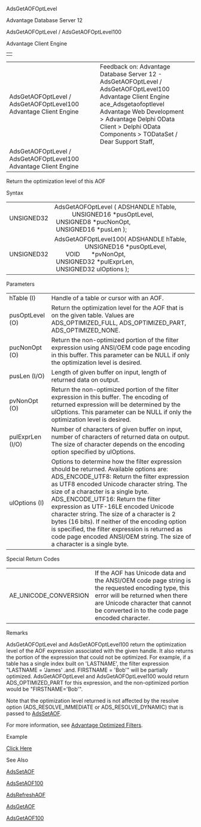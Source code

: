 AdsGetAOFOptLevel




Advantage Database Server 12  

AdsGetAOFOptLevel / AdsGetAOFOptLevel100

Advantage Client Engine

|  |
| --- |
|  |

|  |  |  |  |  |
| --- | --- | --- | --- | --- |
| AdsGetAOFOptLevel / AdsGetAOFOptLevel100  Advantage Client Engine |  |  | Feedback on: Advantage Database Server 12 - AdsGetAOFOptLevel / AdsGetAOFOptLevel100 Advantage Client Engine ace\_Adsgetaofoptlevel Advantage Web Development > Advantage Delphi OData Client > Delphi OData Components > TODataSet / Dear Support Staff, |  |
| AdsGetAOFOptLevel / AdsGetAOFOptLevel100  Advantage Client Engine |  |  |  |  |

Return the optimization level of this AOF

Syntax

|  |  |
| --- | --- |
| UNSIGNED32 | AdsGetAOFOptLevel ( ADSHANDLE hTable,                     UNSIGNED16 \*pusOptLevel,                     UNSIGNED8 \*pucNonOpt,                     UNSIGNED16 \*pusLen ); |
| UNSIGNED32 | AdsGetAOFOptLevel100( ADSHANDLE hTable,                       UNSIGNED16 \*pusOptLevel,                       VOID       \*pvNonOpt,                       UNSIGNED32 \*pulExprLen,                       UNSIGNED32 ulOptions ); |

Parameters

|  |  |
| --- | --- |
| hTable (I) | Handle of a table or cursor with an AOF. |
| pusOptLevel (O) | Return the optimization level for the AOF that is on the given table. Values are ADS\_OPTIMIZED\_FULL, ADS\_OPTIMIZED\_PART, ADS\_OPTIMIZED\_NONE. |
| pucNonOpt (O) | Return the non-optimized portion of the filter expression using ANSI/OEM code page encoding in this buffer. This parameter can be NULL if only the optimization level is desired. |
| pusLen (I/O) | Length of given buffer on input, length of returned data on output. |
| pvNonOpt (O) | Return the non-optimized portion of the filter expression in this buffer. The encoding of returned expression will be determined by the ulOptions. This parameter can be NULL if only the optimization level is desired. |
| pulExprLen (I/O) | Number of characters of given buffer on input, number of characters of returned data on output. The size of character depends on the encoding option specified by ulOptions. |
| ulOptions (I) | Options to determine how the filter expression should be returned. Available options are:    ADS\_ENCODE\_UTF8: Return the filter expression as UTF8 encoded Unicode character string. The size of a character is a single byte.    ADS\_ENCODE\_UTF16: Return the filter expression as UTF-16LE encoded Unicode character string. The size of a character is 2 bytes (16 bits).    If neither of the encoding option is specified, the filter expression is returned as code page encoded ANSI/OEM string. The size of a character is a single byte. |

Special Return Codes

|  |  |
| --- | --- |
| AE\_UNICODE\_CONVERSION | If the AOF has Unicode data and the ANSI/OEM code page string is the requested encoding type, this error will be returned when there are Unicode character that cannot be converted in to the code page encoded character. |

Remarks

AdsGetAOFOptLevel and AdsGetAOFOptLevel100 return the optimization level of the AOF expression associated with the given handle. It also returns the portion of the expression that could not be optimized. For example, if a table has a single index built on 'LASTNAME', the filter expression "LASTNAME = 'James' .and. FIRSTNAME = 'Bob'" will be partially optimized. AdsGetAOFOptLevel and AdsGetAOFOptLevel100 would return ADS\_OPTIMIZED\_PART for this expression, and the non-optimized portion would be "FIRSTNAME='Bob'".

Note that the optimization level returned is not affected by the resolve option (ADS\_RESOLVE\_IMMEDIATE or ADS\_RESOLVE\_DYNAMIC) that is passed to [AdsSetAOF](ace_adssetaof.htm).

For more information, see [Advantage Optimized Filters](master_advantage_optimized_filters.htm).

Example

[Click Here](ace_aof_and_encryption_examples.htm#adsgetaofoptlevel_example)

See Also

[AdsSetAOF](ace_adssetaof.htm)

[AdsSetAOF100](ace_adssetaof.htm)

[AdsRefreshAOF](ace_adsrefreshaof.htm)

[AdsGetAOF](ace_adsgetaof.htm)

[AdsGetAOF100](ace_adsgetaof.htm)